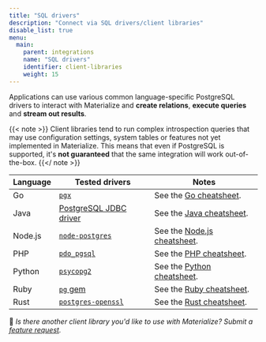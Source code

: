 ```yaml
---
title: "SQL drivers"
description: "Connect via SQL drivers/client libraries"
disable_list: true
menu:
  main:
    parent: integrations
    name: "SQL drivers"
    identifier: client-libraries
    weight: 15
---
```


Applications can use various common language-specific PostgreSQL drivers to
interact with Materialize and **create relations**, **execute queries** and
**stream out results**.

{{< note >}}
Client libraries tend to run complex introspection queries that may use configuration settings, system tables or features not yet implemented in Materialize. This means that even if PostgreSQL is supported, it's **not guaranteed** that the same integration will work out-of-the-box.
{{</ note >}}

| Language | Tested drivers                                                  | Notes                                                 |
| -------- | --------------------------------------------------------------- | ----------------------------------------------------- |
| Go       | [`pgx`](https://github.com/jackc/pgx)                           | See the [Go cheatsheet](/integrations/client-libraries/golang/).       |
| Java     | [PostgreSQL JDBC driver](https://jdbc.postgresql.org/)          | See the [Java cheatsheet](/integrations/client-libraries/java-jdbc/).  |
| Node.js  | [`node-postgres`](https://node-postgres.com/)                   | See the [Node.js cheatsheet](/integrations/client-libraries/node-js/). |
| PHP      | [`pdo_pgsql`](https://www.php.net/manual/en/ref.pgsql.php)      | See the [PHP cheatsheet](/integrations/client-libraries/php/).         |
| Python   | [`psycopg2`](https://pypi.org/project/psycopg2/)                | See the [Python cheatsheet](/integrations/client-libraries/python/).   |
| Ruby     | [`pg` gem](https://rubygems.org/gems/pg/)                       | See the [Ruby cheatsheet](/integrations/client-libraries/ruby/).       |
| Rust     | [`postgres-openssl`](https://crates.io/crates/postgres-openssl) | See the [Rust cheatsheet](/integrations/client-libraries/rust/).       |

👋 _Is there another client library you'd like to use with Materialize? Submit a
[feature
request](https://github.com/MaterializeInc/materialize/discussions/new?category=feature-requests&labels=A-integration)._
